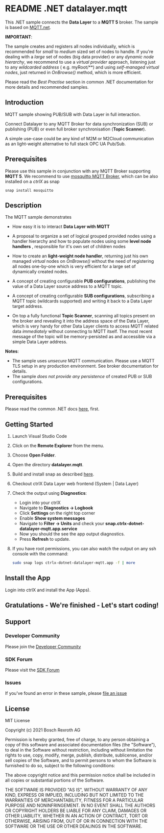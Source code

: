 # README .NET datalayer.mqtt

This .NET sample connects the __Data Layer__ to a __MQTT 5__ broker.
The sample is based on [MQTT.net](https://github.com/chkr1011/MQTTnet).

__IMPORTANT__:

The sample creates and registers all nodes individually, which is recommended for _small_ to _medium_ sized set of nodes to handle. If you're dealing with a _large_ set of nodes (big data provider) or any _dynamic node hierarchy_, we recommend to use a _virtual provider_ approach, listening just to any _wildcarded address_ ( e.g. myRoot/**) and using _self-managed virtual nodes_, just returned in _OnBrowse()_ method, which is more efficient.

Please read the _Best Practise_ section in common .NET documentation for more details and recommended samples.

## Introduction

MQTT sample showing PUB/SUB with Data Layer in full interaction.

Connect Datalayer to any MQTT Broker for data synchronization (SUB) or publishing (PUB) or even full broker synchronisation (__Topic Scanner__).

A simple use-case could be any kind of M2M or M2Cloud communication as an light-weight alternative to full stack OPC UA Pub/Sub.


## Prerequisites

Please use this sample in conjunction with any MQTT Broker supporting __MQTT 5__.
We recommend to use [mosquitto MQTT Broker](https://mosquitto.org/download/), which can be also installed on a _ctrlX_ as snap

    snap install mosquitto

## Description

The MQTT sample demonstrates 

+ How easy it is to interact __Data Layer with MQTT__
  
+ A proposal to organize a set of logical grouped provided nodes using a handler hierarchy and how to populate nodes using some __level node handlers__ , responsible for it's own set of children nodes 
  
+ How to create an __light-weight node handler__, returning just his own managed _virtual_ nodes on _OnBrowse()_ without the need of registering all nodes one-by-one which is very efficient for a large set of dynamically created nodes.
  
+ A concept of creating configurable __PUB configurations__, publishing the value of a Data Layer source address to a MQTT topic.
  
+ A concept of creating configurable __SUB configurations__, subscribing a MQTT topic (wildcards supported) and writing it back to a Data Layer target address. 

+ On top a fully functional __Topic Scanner__, scanning all topics present on the broker and revealing it into the address space of the Data Layer, which is very handy for other Data Layer clients to access MQTT related data _immediately_ without connecting to MQTT itself. The most recent message of the topic will be memory-persisted as and accessible via a simple Data Layer address.

__Notes__: 

+ The sample uses _unsecure_ MQTT communication. Please use a MQTT TLS setup in any production environment. See broker documentation for details.
+ The sample _does not provide any persistence_ of created PUB or SUB configurations.

## Prerequisites

Please read the common .NET docs [here](./../README.md), first.

## Getting Started

1. Launch Visual Studio Code
2. Click on the __Remote Explorer__ from the menu.
3. Choose __Open Folder__.
4. Open the directory __datalayer.mqtt__.
5. Build and install snap as described [here](./../README.md).
6. Checkout ctrlX Data Layer web frontend (System | Data Layer) 
7. Check the output using __Diagnostics__:

   - Login into your ctrlX
   - Navigate to __Diagnostics -> Logbook__
   - Click __Settings__ on the right top corner
   - Enable __Show system messages__
   - Navigate to __Filter -> Units__ and check your __snap.ctrlx-dotnet-datalayer-mqtt.app.service__
   - Now you should the see the app output diagnostics.
   - Press __Refresh__ to update.

8. If you have root permissions, you can also watch the output on any ssh console with the command:
   ```bash
   sudo snap logs ctrlx-dotnet-datalayer-mqtt.app -f | more

## Install the App

Login into ctrlX and install the App (Apps).

## Gratulations - We're finished - Let's start coding!


## Support
### Developer Community

Please join the [Developer Community](https://developer.community.boschrexroth.com/) 

### SDK Forum

Please visit the [SDK Forum](https://developer.community.boschrexroth.com/t5/ctrlX-AUTOMATION/ct-p/dcdev_community-bunit-dcae/) 

### Issues

If you've found an error in these sample, please [file an issue](https://github.com/boschrexroth)

## License

MIT License

Copyright (c) 2021 Bosch Rexroth AG

Permission is hereby granted, free of charge, to any person obtaining a copy
of this software and associated documentation files (the "Software"), to deal
in the Software without restriction, including without limitation the rights
to use, copy, modify, merge, publish, distribute, sublicense, and/or sell
copies of the Software, and to permit persons to whom the Software is
furnished to do so, subject to the following conditions:

The above copyright notice and this permission notice shall be included in all
copies or substantial portions of the Software.

THE SOFTWARE IS PROVIDED "AS IS", WITHOUT WARRANTY OF ANY KIND, EXPRESS OR
IMPLIED, INCLUDING BUT NOT LIMITED TO THE WARRANTIES OF MERCHANTABILITY,
FITNESS FOR A PARTICULAR PURPOSE AND NONINFRINGEMENT. IN NO EVENT SHALL THE
AUTHORS OR COPYRIGHT HOLDERS BE LIABLE FOR ANY CLAIM, DAMAGES OR OTHER
LIABILITY, WHETHER IN AN ACTION OF CONTRACT, TORT OR OTHERWISE, ARISING FROM,
OUT OF OR IN CONNECTION WITH THE SOFTWARE OR THE USE OR OTHER DEALINGS IN THE
SOFTWARE.